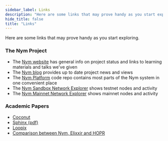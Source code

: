 ```yaml
---
sidebar_label: Links
description: "Here are some links that may prove handy as you start exploring Nym, and the Nym community."
hide_title: false
title: "Links"
---
```


Here are some links that may prove handy as you start exploring.

### The Nym Project
- The [Nym website](https://nymtech.net) has general info on project status and links to learning materials and talks we've given
- The [Nym blog](https://medium.com/nymtech) provides up to date project news and views
- The [Nym Platform](https://github.com/nymtech/nym) code repo contains most parts of the Nym system in one convenient place
- The [Nym Sandbox Network Explorer](https://sandbox-explorer.nymtech.net) shows testnet nodes and activity
- The [Nym Mainnet Network Explorer](https://explorer.nymtech.net/overview) shows mainnet nodes and activity 

### Academic Papers
- [Coconut](https://arxiv.org/abs/1802.07344)
- [Sphinx (pdf)](https://www.cypherpunks.ca/~iang/pubs/Sphinx_Oakland09.pdf)
- [Loopix](https://arxiv.org/abs/1703.00536)
- [Comparison between Nym, Elixxir and HOPR](https://arxiv.org/abs/2107.12172)